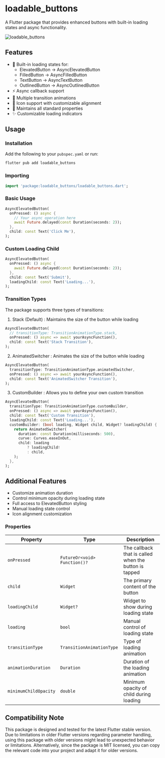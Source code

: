 # loadable_buttons

A Flutter package that provides enhanced buttons with built-in loading states and async functionality.

![](https://raw.githubusercontent.com/hectorAguero/loadable_buttons/main/screenshots/preview.gif 'loadable_buttons')

## Features

- 🔄 Built-in loading states for:
  - ElevatedButton -> AsyncElevatedButton
  - FilledButton -> AsyncFilledButton
  - TextButton -> AsyncTextButton
  - OutlinedButton -> AsyncOutlinedButton
- ⚡ Async callback support
- 🎨 Multiple transition animations
- 🎯 Icon support with customizable alignment
- 📱 Maintains all standard properties
- ✨ Customizable loading indicators

## Usage

### Installation
Add the following to your `pubspec.yaml` or run:
```bash
flutter pub add loadable_buttons
```

### Importing
```dart
import 'package:loadable_buttons/loadable_buttons.dart';
```

### Basic Usage
```dart
AsyncElevatedButton(
  onPressed: () async {
    // Your async operation here
    await Future.delayed(const Duration(seconds: 2));
  },
  child: const Text('Click Me'),
);
```

### Custom Loading Child
```dart
AsyncElevatedButton(
  onPressed: () async {
    await Future.delayed(const Duration(seconds: 2));
  },
  child: const Text('Submit'),
  loadingChild: const Text('Loading...'),
);
```

### Transition Types

The package supports three types of transitions:

1. Stack (Default) : Maintains the size of the button while loading
```dart
AsyncElevatedButton(
  // transitionType: TransitionAnimationType.stack,
  onPressed: () async => await yourAsyncFunction(),
  child: const Text('Stack Transition'),
);
```

2. AnimatedSwitcher : Animates the size of the button while loading
```dart
AsyncElevatedButton(
  transitionType: TransitionAnimationType.animatedSwitcher,
  onPressed: () async => await yourAsyncFunction(),
  child: const Text('AnimatedSwitcher Transition'),
);
```

3. CustomBuilder : Allows you to define your own custom transition
```dart
AsyncElevatedButton(
  transitionType: TransitionAnimationType.customBuilder,
  onPressed: () async => await yourAsyncFunction(),
  child: const Text('Custom Transition'),
  loadingChild: const Text('Loading...'),
  customBuilder: (bool loading, Widget child, Widget? loadingChild) {
    return AnimatedSwitcher(
      duration: const Duration(milliseconds: 500),
      curve: Curves.easeInOut,
      child: loading
          ? loadingChild!
          : child,
    );
  },
);
```

## Additional Features
- Customize animation duration
- Control minimum opacity during loading state
- Full access to ElevatedButton styling
- Manual loading state control
- Icon alignment customization

### Properties
| Property | Type | Description |
|----------|------|-------------|
| `onPressed` | `FutureOr<void> Function()?` | The callback that is called when the button is tapped |
| `child` | `Widget` | The primary content of the button |
| `loadingChild` | `Widget?` | Widget to show during loading state |
| `loading` | `bool` | Manual control of loading state |
| `transitionType` | `TransitionAnimationType` | Type of loading animation |
| `animationDuration` | `Duration` | Duration of the loading animation |
| `minimumChildOpacity` | `double` | Minimum opacity of child during loading |

## Compatibility Note

This package is designed and tested for the latest Flutter stable version. Due to limitations in older Flutter versions regarding parameter handling, using this package with older versions might lead to unexpected behavior or limitations. Alternatively, since the package is MIT licensed, you can copy the relevant code into your project and adapt it for older versions.


